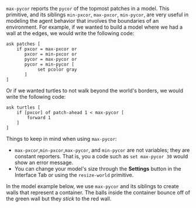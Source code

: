 `max-pycor` reports the `pycor` of the topmost patches in a model. This primitive, and its siblings `min-pxcor`, `max-pxcor`, `min-pycor`, are very useful in modeling the agent behavior that involves the boundaries of an environment. For example, if we wanted to build a model where we had a wall at the edges, we would write the following code:



```
ask patches [
	if pxcor = max-pxcor or
	   pxcor = min-pxcor or
	   pycor = max-pycor or
	   pycor = min-pycor [
	   		set pcolor gray
	   ]
]
```



Or if we wanted turtles to not walk beyond the world's borders, we would write the following code:



```
ask turtles [
	if [pxcor] of patch-ahead 1 < max-pycor [
		forward 1
	] 
]
```



Things to keep in mind when using `max-pycor`: 

* `max-pxcor`,`min-pxcor`,`max-pycor`, and `min-pycor` are not variables; they are constant reporters. That is, you a code such as `set max-pycor 30` would show an error message. 
* You can change your model's size through the **Settings** button in the Interface Tab or using the `resize-world` primitive.



In the model example below, we use `max-pycor` and its siblings to create walls that represent a container. The balls inside the container bounce off of the green wall but they *stick* to the red wall.